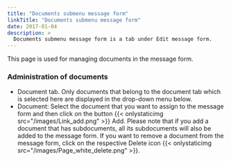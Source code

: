 ```yaml
---
title: "Documents submenu message form"
linkTitle: "Documents submenu message form"
date: 2017-01-04
description: >
  Documents submenu message form is a tab under Edit message form.
---
```

This page is used for managing documents in the message form.

### Administration of documents

- Document tab. Only documents that belong to the document tab which is selected here are displayed in the drop-down menu below.
- Document: Select the document that you want to assign to the message form and then click on the button {{< onlystaticimg src="/images/Link_add.png" >}} Add. Please note that if you add a document that has subdocuments, all its subdocuments will also be added to the message form. If you want to remove a document from the message form, click on the respective Delete icon {{< onlystaticimg src="/images/Page_white_delete.png" >}}.
